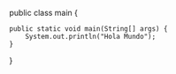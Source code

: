 public class main {

	public static void main(String[] args) {		
		System.out.println("Hola Mundo");
	}

}
